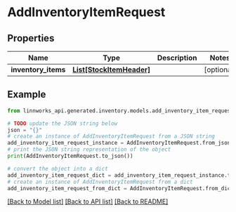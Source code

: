 # AddInventoryItemRequest


## Properties

Name | Type | Description | Notes
------------ | ------------- | ------------- | -------------
**inventory_items** | [**List[StockItemHeader]**](StockItemHeader.md) |  | [optional] 

## Example

```python
from linnworks_api.generated.inventory.models.add_inventory_item_request import AddInventoryItemRequest

# TODO update the JSON string below
json = "{}"
# create an instance of AddInventoryItemRequest from a JSON string
add_inventory_item_request_instance = AddInventoryItemRequest.from_json(json)
# print the JSON string representation of the object
print(AddInventoryItemRequest.to_json())

# convert the object into a dict
add_inventory_item_request_dict = add_inventory_item_request_instance.to_dict()
# create an instance of AddInventoryItemRequest from a dict
add_inventory_item_request_from_dict = AddInventoryItemRequest.from_dict(add_inventory_item_request_dict)
```
[[Back to Model list]](../README.md#documentation-for-models) [[Back to API list]](../README.md#documentation-for-api-endpoints) [[Back to README]](../README.md)


